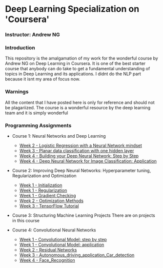 # Deep Learning Specialization on 'Coursera'

### Instructor:  Andrew NG

### Introduction
This repository is the amalgamation of my work for the wonderful course by Andrew NG on Deep Learning in Coursera. It is one of the best starter course that anybody can do take to get a fundamental understanding of topics in Deep Learning and its applications. I didnt do the NLP part because it isnt my area of focus now.

### Warnings
All the content that I have posted here is only for reference and should not be plagariized. The course is a wonderful resource by the deep learning team and it is simply wonderful

### Programming Assignments
- Course 1: Neural Networks and Deep Learning
  - [Week 2 - Logistic Regression with a Neural Network mindset](https://github.com/Kuriankkr/Deeplearning/blob/master/Neural%20Networks%20and%20Deep%20Learning/Logistic_Regression_with_a_Neural_Network_mindset_v6a.ipynb)
  - [Week 3 - Planar data classification with one hidden layer](https://github.com/Kuriankkr/Deeplearning/blob/master/Neural%20Networks%20and%20Deep%20Learning/Planar_data_classification_with_onehidden_layer_v6c.ipynb)
  - [Week 4 - Building your Deep Neural Network: Step by Step](https://github.com/Kuriankkr/Deeplearning/blob/master/Neural%20Networks%20and%20Deep%20Learning/Building_your_Deep_Neural_Network_Step_by_Step_v8a.ipynb)
  - [Week 4 - Deep Neural Network for Image Classification: Application](https://github.com/Kuriankkr/Deeplearning/blob/master/Neural%20Networks%20and%20Deep%20Learning/Deep%2BNeural%2BNetwork%2B-%2BApplication%2Bv8.ipynb)
  
- Course 2: Improving Deep Neural Networks: Hyperparameter tuning, Regularization and Optimization
  - [Week 1 -  Initialization](https://github.com/Kuriankkr/Deeplearning/blob/master/Improving%20Deep%20Neural%20Networks:%20Hyperparameter%20tuning%2C%20Regularization%20and%20Optimization/Initialization.ipynb)
  - [Week 1 - Regularization](https://github.com/Kuriankkr/Deeplearning/blob/master/Improving%20Deep%20Neural%20Networks:%20Hyperparameter%20tuning%2C%20Regularization%20and%20Optimization/Regularization_v2a.ipynb)
  - [Week 1 - Gradient Checking](https://github.com/Kuriankkr/Deeplearning/blob/master/Improving%20Deep%20Neural%20Networks:%20Hyperparameter%20tuning%2C%20Regularization%20and%20Optimization/Gradient%2BChecking%2Bv1.ipynb)
  - [Week 2 - Optimization Methods](https://github.com/Kuriankkr/Deeplearning/blob/master/Improving%20Deep%20Neural%20Networks:%20Hyperparameter%20tuning%2C%20Regularization%20and%20Optimization/Optimization_methods_v1b.ipynb)
  - [Week 3 - TensorFlow Tutorial](https://github.com/Kuriankkr/Deeplearning/blob/master/Improving%20Deep%20Neural%20Networks:%20Hyperparameter%20tuning%2C%20Regularization%20and%20Optimization/TensorFlow_Tutorial_v3b.ipynb)

- Course 3: Structuring Machine Learning Projects
    There are on projects in this course

- Course 4: Convolutional Neural Networks
   - [Week 1 - Convolutional Model: step by step](https://github.com/Kuriankkr/Deeplearning/blob/master/Convolutional%20Neural%20Networks/Convolution_model_Step_by_Step_v2a.ipynb)
   - [Week 1 - Convolutional Model: application](https://github.com/Kuriankkr/Deeplearning/blob/master/Convolutional%20Neural%20Networks/Convolution_model_Application_v1a.ipynb)
   - [Week 2 - Residual Networks](https://github.com/Kuriankkr/Deeplearning/blob/master/Convolutional%20Neural%20Networks/Residual_Networks_v2a.ipynb)
   - [Week 3 - Autonomous_driving_application_Car_detection](https://github.com/Kuriankkr/Deeplearning/blob/master/Convolutional%20Neural%20Networks/Autonomous_driving_application_Car_detection_v3a.ipynb)
   - [Week 4 - Face_Recognition](https://github.com/Kuriankkr/Deeplearning/blob/master/Convolutional%20Neural%20Networks/Face_Recognition_v3a.ipynb)
   
   
